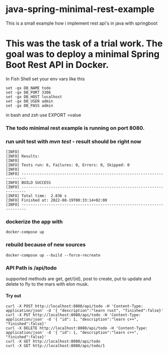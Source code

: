 # java-spring-minimal-rest-example
This is a small example how i implement rest api's in java with springboot

# This was the task of a trial work. The goal was to deploy a minimal Spring Boot Rest API in Docker. 

In Fish Shell set your env vars like this
```
set -gx DB_NAME todo
set -gx DB_PORT 3306
set -gx DB_HOST localhost
set -gx DB_USER admin
set -gx DB_PASS admin
```
in bash and zsh use EXPORT <varname>=value

### The todo minimal rest example is running on port 8080.

### run unit test with *mvn test* - result should be right now
```
[INFO] 
[INFO] Results:
[INFO] 
[INFO] Tests run: 6, Failures: 0, Errors: 0, Skipped: 0
[INFO] 
[INFO] ------------------------------------------------------------------------
[INFO] BUILD SUCCESS
[INFO] ------------------------------------------------------------------------
[INFO] Total time:  2.836 s
[INFO] Finished at: 2022-08-19T00:33:14+02:00
[INFO] ------------------------------------------------------------------------
```

### dockerize the app with
```
docker-compose up 
```

### rebuild because of new sources
```
docker-compose up --build --force-recreate
```

### API Path is /api/todo
supported methods are get, get/{id}, post to create, put to update and delete to fly to the mars with elon musk.  

#### Try out

``` 
curl -X POST http://localhost:8080/api/todo -H 'Content-Type: application/json' -d '{ "description":"learn rust", "finished":false}'
curl -X PUT http://localhost:8080/api/todo -H 'Content-Type: application/json' -d '{ "id": 1, "description":"learn c++", "finished":false}'
curl -X DELETE http://localhost:8080/api/todo -H 'Content-Type: application/json' -d '{ "id": 1, "description":"learn c++", "finished":false}'
curl -X GET http://localhost:8080/api/todo 
curl -X GET http://localhost:8080/api/todo/1
```
